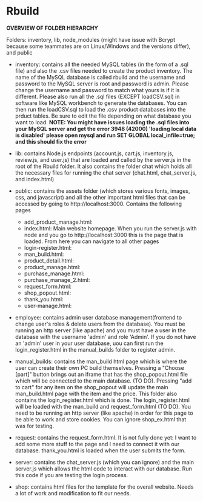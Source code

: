 # Rbuild

**OVERVIEW OF FOLDER HIERARCHY**

Folders: inventory, lib, node_modules (might have issue with Bcrypt because some teammates are on Linux/Windows and the versions differ), and public

- inventory: contains all the needed MySQL tables (in the form of a .sql file) and also the .csv files needed to create the product inventory.  The name of the MySQL database is called rbuild and the username and password to the MySQL server is root and password is admin.  Please change the username and password to match what yours is if it is different.  Please also run all the .sql files (EXCEPT loadCSV.sql) in software like MySQL workbench to generate the databases.  You can then run the loadCSV.sql to load the .csv product databases into the prduct tables.  Be sure to edit the file depending on what database you want to load. **NOTE: You might have issues loading the .sql files into your MySQL server and get the error 3948 (42000) 'loading local data is disabled' please open mysql and run SET GLOBAL local_infile=true; and this should fix the error**

- lib: contains Node.js endpoints (account.js, cart.js, inventory.js, review.js, and user.js) that are loaded and called by the server.js in the root of the Rbuild folder.  It also contains the folder chat which holds all the necessary files for running the chat server (chat.html, chat_server.js, and index.html)

- public: contains the assets folder (which stores various fonts, images, css, and javascript) and all the other important html files that can be accessed by going to http://localhost:3000.  Contains the following pages

  -  add_product_manage.html: 
  -  index.html: Main website homepage.  When you run the server.js with node and you go to http://localhost:3000 this is the page that is loaded.  From here you can navigate to all other pages
  -  login-register.html: 
  -  man_build.html: 
  -  product_detail.html: 
  -  product_manage.html: 
  -  purchase_manage.html: 
  -  purchase_manage_2.html: 
  -  request_form.html: 
  -  shop_popout.html: 
  -  thank_you.html: 
  -  user-manage.html:

- employee: contains admin user database management(frontend to change user's roles & delete users from the database). You must be running an http server (like apache) and you must have a user in the database with the username 'admin' and role 'Admin'. If you do not have an 'admin' user in your user database, uou can first run the login_register.html in the manual_builds folder to register admin.

- manual_builds: contains the man_build html page which is where the user can create their own PC build themselves. Pressing a "Choose [part]" button brings out an iframe that has the shop_popout.html file which will be connected to the main database. (TO DO). Pressing "add to cart" for any item on the shop_popout will update the main man_build.html page with the item and the price. This folder also contains the login_register.html which is done. The login_register.html will be loaded with the man_build and request_form.html (TO DO). You need to be running an http server (like apache) in order for this page to be able to work and store cookies. You can ignore shop_ex.html that was for testing.
- request: contains the request_form.html. It is not fully done yet: I want to add some more stuff to the page and I need to connect it with our database. thank_you.html is loaded when the user submits the form.
- server: contains the chat_server.js (which you can ignore) and the main server.js which allows the html code to interact with our database. Run this code if you are testing the login process.
- shop: contains html files for the template for the overall website. Needs a lot of work and modification to fit our needs.
